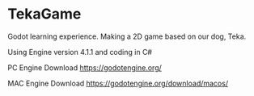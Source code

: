 # TekaGame
Godot learning experience. Making a 2D game based on our dog, Teka.

Using Engine version 4.1.1 and coding in C#

PC Engine Download https://godotengine.org/

MAC Engine Download https://godotengine.org/download/macos/
